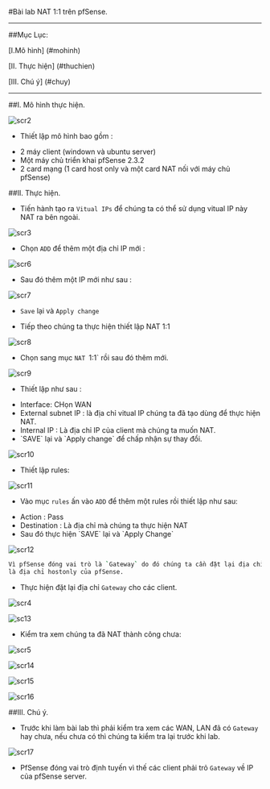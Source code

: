 #Bài lab NAT 1:1 trên pfSense.

****

##Mục Lục:

[I.Mô hình] (#mohinh)

[II. Thực hiện] (#thuchien)

[III. Chú ý] (#chuy)

****
<a name="mohinh"></a>

##I. Mô hình thực hiện.

![scr2](http://i.imgur.com/2vwHw7Nl.png)

- Thiết lập mô hình bao gồm :
 <ul>
  <li>2 máy client (windown và ubuntu server)</li>
  <li>Một máy chủ triển khai pfSense 2.3.2</li>
  <li>2 card mạng (1 card host only và một card NAT nối với máy chủ pfSense)</li>
 </ul>

<a name="thuchien"></a>

##II. Thực hiện.

- Tiến hành tạo ra `Vitual IPs` để chúng ta có thể sử dụng vitual IP này NAT ra bên ngoài.

![scr3](http://i.imgur.com/jmGvmCgl.png)

- Chọn `ADD` để thêm một địa chỉ IP mới :

![scr6](http://i.imgur.com/Qw4Rli7l.png)

- Sau đó thêm một IP mới như sau :

![scr7](http://i.imgur.com/aPeMByDl.png)

- `Save` lại và `Apply change`

- Tiếp theo chúng ta thực hiện thiết lập NAT 1:1

![scr8](http://i.imgur.com/9S1mRULl.png)

- Chọn sang mục `NAT `1:1` rồi sau đó thêm mới.

![scr9](http://i.imgur.com/SWPNUqRl.png)

- Thiết lập như sau :
 <ul>
  <li>Interface: CHọn WAN</li>
  <li>External subnet IP : là địa chỉ vitual IP chúng ta đã tạo dùng để thực hiện NAT.</li>
  <li>Internal IP : Là địa chỉ IP của client mà chúng ta muốn NAT.</li>
  <li>`SAVE` lại và `Apply change` để chấp nhận sự thay đổi.</li>
 </ul>

![scr10](http://i.imgur.com/CEkCJALl.png)

- Thiết lập rules:

![scr11](http://i.imgur.com/x02NJ2wl.png)

- Vào mục `rules` ấn vào `ADD` để thêm một rules rồi thiết lập như sau:
 <ul>
  <li>Action : Pass</li>
  <li>Destination : Là địa chỉ mà chúng ta thực hiện NAT</li>
  <li>Sau đó thực hiện `SAVE` lại và `Apply Change`</li>
 </ul>

![scr12](http://i.imgur.com/Goil6OBl.png)

```sh
Vì pfSense đóng vai trò là `Gateway` do đó chúng ta cần đặt lại địa chỉ Gateway cho các client 
là địa chỉ hostonly của pfSense.
```

- Thực hiện đặt lại địa chỉ `Gateway` cho các client.

![scr4](http://i.imgur.com/t4U32fol.png)

![sc13](http://i.imgur.com/vnkgXVdl.png)

- Kiểm tra xem chúng ta đã NAT thành công chưa:

![scr5](http://i.imgur.com/T4N7rEJl.png)

![scr14](http://i.imgur.com/biNkR9fl.png)

![scr15](http://i.imgur.com/FOAxXM3l.png)

![scr16](http://i.imgur.com/7tRqx5hl.png)

<a name="chuy"></a>

##III. Chú ý.

- Trước khi làm bài lab thì phải kiểm tra xem các WAN, LAN đã có `Gateway` hay chưa, nếu chưa có thì chúng ta
kiểm tra lại trước khi lab.

![scr17](http://i.imgur.com/yr5mTJgl.png)

- PfSense đóng vai trò định tuyến vì thế các client phải trỏ `Gateway` về IP của pfSense server.